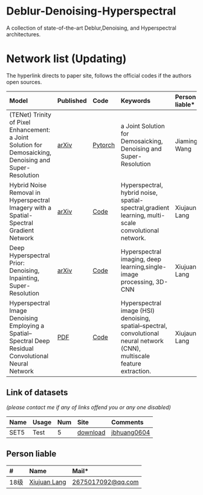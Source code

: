 # Deblur-Denoising-Hyperspectral
A collection of state-of-the-art Deblur,Denoising, and Hyperspectral architectures.

# Network list (Updating)
The hyperlink directs to paper site, follows the official codes if the authors open sources.

|Model |Published |Code|Keywords|Person liable*|
|:-----|:---------|:-----|:-------|:-------|
|(TENet) Trinity of Pixel Enhancement: a Joint Solution for Demosaicking, Denoising and Super-Resolution| [arXiv](https://arxiv.org/pdf/1905.02538.pdf)|[Pytorch](https://github.com/guochengqian/TENet)| a Joint Solution for Demosaicking, Denoising and Super-Resolution | Jiaming Wang|
|Hybrid Noise Removal in Hyperspectral Imagery with a Spatial-Spectral Gradient Network| [arXiv](https://arxiv.org/ftp/arxiv/papers/1810/1810.00495.pdf)|[Code](https://github.com/WHUQZhang/SSGN)|Hyperspectral, hybrid noise, spatial-spectral,gradient learning, multi-scale convolutional network.|Xiujaun Lang|
|Deep Hyperspectral Prior: Denoising, Inpainting, Super-Resolution| [arXiv](https://arxiv.org/ftp/arxiv/papers/1902/1902.00301.pdf)| [Code](https://github.com/acecreamu/deep-hs-prior)| Hyperspectral imaging, deep learning,single-image processing, 3D-CNN|Xiujuan Lang|
|Hyperspectral Image Denoising Employing a Spatial–Spectral Deep Residual Convolutional Neural Network| [PDF](https://arxiv.org/ftp/arxiv/papers/1806/1806.00183.pdf)|[Code](https://github.com/WHUQZhang/HSID-CNN)|Hyperspectral image (HSI) denoising, spatial–spectral, convolutional neural network (CNN), multiscale feature extraction.|Xiujaun Lang|
## Link of datasets
*(please contact me if any of links offend you or any one disabled)*

|Name|Usage|Num|Site|Comments|
|:---|:----|:----|:---|:-----|
|SET5|Test|5|[download](https://uofi.box.com/shared/static/kfahv87nfe8ax910l85dksyl2q212voc.zip)|[jbhuang0604](https://github.com/jbhuang0604/SelfExSR)|


## Person liable
|#|Name |Mail* |
|:-----|:----- |:-----|
|18级|[Xiujuan Lang](https://github.com/langxiujuan)|2675017092@qq.com|
